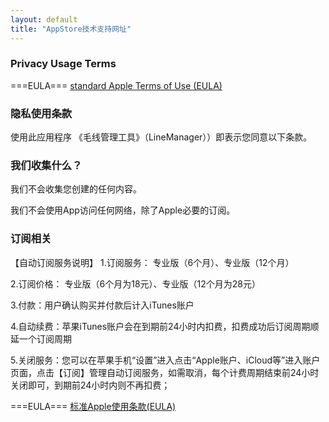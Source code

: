 ```yaml
---
layout: default
title: "AppStore技术支持网址"
---
```


### Privacy Usage Terms

===EULA===
[standard Apple Terms of Use (EULA)](https://www.apple.com/legal/internet-services/itunes/dev/stdeula/)

### 隐私使用条款

使用此应用程序 《毛线管理工具》（LineManager））即表示您同意以下条款。

### 我们收集什么？

我们不会收集您创建的任何内容。

我们不会使用App访问任何网络，除了Apple必要的订阅。

### 订阅相关

【自动订阅服务说明】
1.订阅服务：
专业版（6个月）、专业版（12个月）

2.订阅价格：
专业版（6个月为18元）、专业版（12个月为28元）

3.付款：用户确认购买并付款后计入iTunes账户

4.自动续费：苹果iTunes账户会在到期前24小时内扣费，扣费成功后订阅周期顺延一个订阅周期

5.关闭服务：您可以在苹果手机“设置”进入点击“Apple账户、iCloud等”进入账户页面，点击【订阅】管理自动订阅服务，如需取消，每个计费周期结束前24小时关闭即可，到期前24小时内则不再扣费；

===EULA===
[标准Apple使用条款(EULA)](https://www.apple.com/legal/internet-services/itunes/dev/stdeula/)
